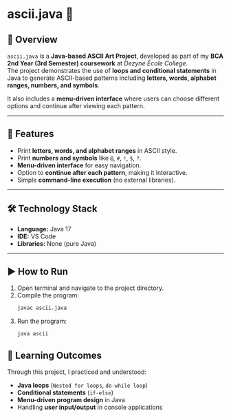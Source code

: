 # ascii.java 🎨

## 📌 Overview  
`ascii.java` is a **Java-based ASCII Art Project**, developed as part of my **BCA 2nd Year (3rd Semester) coursework** at *Dezyne École College*.  
The project demonstrates the use of **loops and conditional statements** in Java to generate ASCII-based patterns including **letters, words, alphabet ranges, numbers, and symbols**.  

It also includes a **menu-driven interface** where users can choose different options and continue after viewing each pattern.  

---

## 🚀 Features  
- Print **letters, words, and alphabet ranges** in ASCII style.  
- Print **numbers and symbols** like `@`, `#`, `!`, `$`, `?`.  
- **Menu-driven interface** for easy navigation.  
- Option to **continue after each pattern**, making it interactive.  
- Simple **command-line execution** (no external libraries).  

---

## 🛠️ Technology Stack  
- **Language:** Java 17  
- **IDE:** VS Code  
- **Libraries:** None (pure Java)  

---

## ▶️ How to Run  
1. Open terminal and navigate to the project directory.  
2. Compile the program:
      ```sh
   javac ascii.java
3. Run the program:
      ```sh
      java ascii
## 📖 Learning Outcomes  

Through this project, I practiced and understood:  

- **Java loops** (`Nested for loops`, `do-while loop`)  
- **Conditional statements** (`if-else`)  
- **Menu-driven program design** in Java  
- Handling **user input/output** in console applications  

